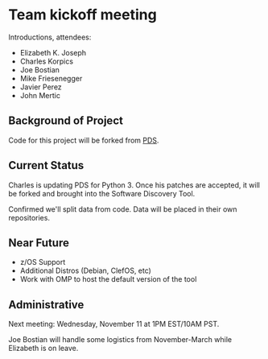 # Team kickoff meeting

Introductions, attendees:

- Elizabeth K. Joseph
- Charles Korpics
- Joe Bostian
- Mike Friesenegger
- Javier Perez
- John Mertic

## Background of Project

Code for this project will be forked from [PDS](https://github.com/linux-on-ibm-z/PDS).

## Current Status

Charles is updating PDS for Python 3. Once his patches are accepted, it will be
forked and brought into the Software Discovery Tool.

Confirmed we'll split data from code. Data will be placed in their own
repositories.

## Near Future

- z/OS Support
- Additional Distros (Debian, ClefOS, etc)
- Work with OMP to host the default version of the tool

## Administrative

Next meeting: Wednesday, November 11 at 1PM EST/10AM PST.

Joe Bostian will handle some logistics from November-March while Elizabeth is
on leave.
